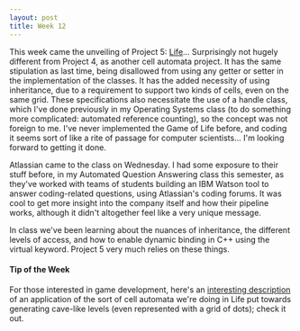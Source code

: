 ```yaml
---
layout: post
title: Week 12
---
```


This week came the unveiling of Project 5: [Life](https://www.youtube.com/watch?v=E8kUJL04ELA)... Surprisingly not hugely different from Project 4, as another cell automata project. It has the same stipulation as last time, being disallowed from using any getter or setter in the implementation of the classes. It has the added necessity of using inheritance, due to a requirement to support two kinds of cells, even on the same grid. These specifications also necessitate the use of a handle class, which I've done previously in my Operating Systems class (to do something more complicated: automated reference counting), so the concept was not foreign to me. I've never implemented the Game of Life before, and coding it seems sort of like a rite of passage for computer scientists... I'm looking forward to getting it done.

Atlassian came to the class on Wednesday. I had some exposure to their stuff before, in my Automated Question Answering class this semester, as they've worked with teams of students building an IBM Watson tool to answer coding-related questions, using Atlassian's coding forums. It was cool to get more insight into the company itself and how their pipeline works, although it didn't altogether feel like a very unique message.

In class we've been learning about the nuances of inheritance, the different levels of access, and how to enable dynamic binding in C++ using the virtual keyword. Project 5 very much relies on these things.

#### Tip of the Week

For those interested in game development, here's an [interesting description](http://www.roguebasin.com/index.php?title=Cellular_Automata_Method_for_Generating_Random_Cave-Like_Levels) of an application of the sort of cell automata we're doing in Life put towards generating cave-like levels (even represented with a grid of dots); check it out.
